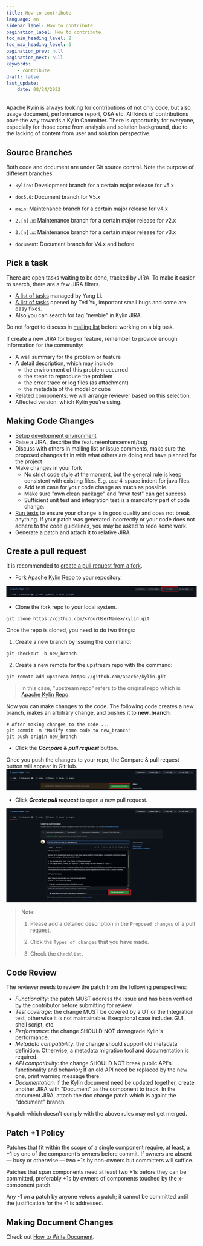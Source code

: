 ```yaml
---
title: How to contribute
language: en
sidebar_label: How to contribute
pagination_label: How to contribute
toc_min_heading_level: 2
toc_max_heading_level: 6
pagination_prev: null
pagination_next: null
keywords:
    - contribute
draft: false
last_update:
    date: 08/24/2022
---
```


Apache Kylin is always looking for contributions of not only code, but also usage document, performance report, Q&A etc. All kinds of contributions pave the way towards a Kylin Committer. There is opportunity for everyone, especially for those come from analysis and solution background, due to the lacking of content from user and solution perspective.


## Source Branches
Both code and document are under Git source control. Note the purpose of different branches.

* `kylin5`: Development branch for a certain major release for v5.x
* `doc5.0`: Document branch for V5.x

* `main`: Maintenance branch for a certain major release for v4.x
* `2.[n].x`: Maintenance branch for a certain major release for v2.x
* `3.[n].x`: Maintenance branch for a certain major release for v3.x
* `document`: Document branch for V4.x and before

## Pick a task
There are open tasks waiting to be done, tracked by JIRA. To make it easier to search, there are a few JIRA filters.

* [A list of tasks](https://issues.apache.org/jira/issues/?filter=12339895) managed by Yang Li.
* [A list of tasks](https://issues.apache.org/jira/issues/?filter=12341496) opened by Ted Yu, important small bugs and some are easy fixes.
* Also you can search for tag "newbie" in Kylin JIRA.

Do not forget to discuss in [mailing list](#TODO) before working on a big task.

If create a new JIRA for bug or feature, remember to provide enough information for the community:

* A well summary for the problem or feature
* A detail description, which may include:
    - the environment of this problem occurred
    - the steps to reproduce the problem
    - the error trace or log files (as attachment)
    - the metadata of the model or cube
* Related components: we will arrange reviewer based on this selection.
* Affected version: which Kylin you're using.

## Making Code Changes
* [Setup development environment](how_to_debug_kylin_in_ide.md)
* Raise a JIRA, describe the feature/enhancement/bug
* Discuss with others in mailing list or issue comments, make sure the proposed changes fit in with what others are doing and have planned for the project
* Make changes in your fork
    * No strict code style at the moment, but the general rule is keep consistent with existing files. E.g. use 4-space indent for java files.
    * Add test case for your code change as much as possible.
    * Make sure "mvn clean package" and "mvn test" can get success.
    * Sufficient unit test and integration test is a mandatory part of code change.
* [Run tests](how_to_test.md) to ensure your change is in good quality and does not break anything. If your patch was generated incorrectly or your code does not adhere to the code guidelines, you may be asked to redo some work.
* Generate a patch and attach it to relative JIRA.

## Create a pull request

It is recommended to [create a pull request from a fork](https://docs.github.com/en/pull-requests/collaborating-with-pull-requests/proposing-changes-to-your-work-with-pull-requests/creating-a-pull-request-from-a-fork).

* Fork [Apache Kylin Repo](https://github.com/apache/kylin) to your repository.

![](images/how-to-contribute-01.png)

* Clone the fork repo to your local system.

```shell
git clone https://github.com/<YourUserName>/kylin.git
```

Once the repo is cloned, you need to do two things:

1. Create a new branch by issuing the command:

```shell
git checkout -b new_branch
```

2. Create a new remote for the upstream repo with the command:

```shell
git remote add upstream https://github.com/apache/kylin.git
```
> In this case, "upstream repo" refers to the original repo which is [Apache Kylin Repo](https://github.com/apache/kylin.git).

Now you can make changes to the code. The following code creates a new branch, makes an arbitrary change, and pushes it to **new_branch**:

```shell
# After making changes to the code ...
git commit -m "Modify some code to new_branch"
git push origin new_branch
```

* Click the ___Compare & pull request___ button.

Once you push the changes to your repo, the Compare & pull request button will appear in GitHub.
![](images/how-to-contribute-02.png)

* Click ___Create pull request___ to open a new pull request.

![](images/how-to-contribute-03.png)

> Note:
> 
>   1. Please add a detailed description in the `Proposed changes` of a pull request.
> 
>   2. Click the `Types of changes` that you have made.
> 
>   3. Check the `Checklist`.

## Code Review
The reviewer needs to review the patch from the following perspectives:

* _Functionality_: the patch MUST address the issue and has been verified by the contributor before submitting for review.
* _Test coverage_: the change MUST be covered by a UT or the Integration test, otherwise it is not maintainable. Execptional case includes GUI, shell script, etc.
* _Performance_: the change SHOULD NOT downgrade Kylin's performance.
* _Metadata compatibility_: the change should support old metadata definition. Otherwise, a metadata migration tool and documentation is required.
* _API compatibility_: the change SHOULD NOT break public API's functionality and behavior; If an old API need be replaced by the new one, print warning message there.
* _Documentation_: if the Kylin document need be updated together, create another JIRA with "Document" as the component to track. In the document JIRA, attach the doc change patch which is againt the "document" branch.

A patch which doesn't comply with the above rules may not get merged.

## Patch +1 Policy

Patches that fit within the scope of a single component require, at least, a +1 by one of the component’s owners before commit. If owners are absent — busy or otherwise — two +1s by non-owners but committers will suffice.

Patches that span components need at least two +1s before they can be committed, preferably +1s by owners of components touched by the x-component patch.

Any -1 on a patch by anyone vetoes a patch; it cannot be committed until the justification for the -1 is addressed.

## Making Document Changes
Check out [How to Write Document](how_to_write_doc.md).
